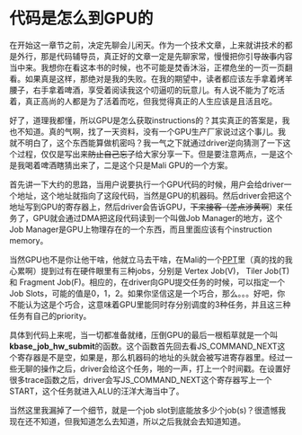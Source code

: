 # 代码是怎么到GPU的

在开始这一章节之前，决定先聊会儿闲天。作为一个技术文章，上来就讲技术的都是外行，那是代码辅导员，真正好的文章一定是先聊家常，慢慢把你引导~~故事~~内容当中来。我想你在看这本书的时候，也不可能是焚香沐浴，正襟危坐的一页一页翻看。如果真是这样，那绝对是我的失败。在我的期望中，读者都应该左手拿着烤羊腰子，右手拿着啤酒，享受着阅读我这个叨逼叨的玩意儿。有人说不能为了吃活着，真正高尚的人都是为了活着而吃，但我觉得真正的人生应该是且活且吃。

好了，道理我都懂，所以GPU是怎么获取instructions的？其实真正的答案是，我也不知道。真的气啊，找了一天资料，没有一个GPU生产厂家说过这个事儿。我就不明白了，这个东西能算做机密吗？我一气之下就通过driver逆向猜测了一下这个过程，仅仅是写出来~~防止自己忘了~~给大家分享一下。但是要注意两点，一是这个是我喝着啤酒瞎猜出来了，二是这个只是Mali GPU的一个方案。

首先讲一下大约的思路，当用户说要执行一个GPU代码的时候，用户会给driver一个地址，这个地址就指向了这段代码，当然是GPU的机器码。然后driver会把这个地址写到GPU的寄存器上，然后driver会告诉GPU，~~下来接客（差点涉黄啊~~）来任务了，GPU就会通过DMA把这段代码读到一个叫做Job Manager的地方，这个Job Manager是GPU上物理存在的一个东西，而且里面应该有个instruction memory。

当然GPU也不是你让他干啥，他就立马去干啥，在Mali的一个[PPT](http://fileadmin.cs.lth.se/cs/Education/EDAN35/guestLectures/ARM-Mali.pdf)里（真的找的我心累啊）提到过有在硬件眼里有三种jobs，分别是 Vertex Job\(V\)， Tiler Job\(T\) 和 Fragment Job\(F\)。相应的，在driver向GPU提交任务的时候，可以指定一个Job Slots，可能的值是0，1，2。如果你坚信这是一个巧合，那么。。。好吧，你不能认为这是个巧合，这意味着GPU里能同时存分别调度的3种任务，并且这三种任务有自己的priority。

具体到代码上来呢，当一切都准备就绪，压倒GPU的最后一根稻草就是一个叫**kbase\_job\_hw\_submit**的函数。这个函数首先回去看JS\_COMMAND\_NEXT这个寄存器是不是空，如果是，那么机器码的地址的头就会被写进寄存器里。经过一些无聊的操作之后，driver会给这个任务，啪的一声，打上一个时间戳。在设置好很多trace函数之后，driver会写JS\_COMMAND\_NEXT这个寄存器写上一个START，这个任务就进入ALU的汪洋大海当中了。

当然这里我漏掉了一个细节，就是一个job slot到底能放多少个job\(s\)？很遗憾我现在还不知道，但我知道怎么去知道，所以之后我就会去知道知道。

